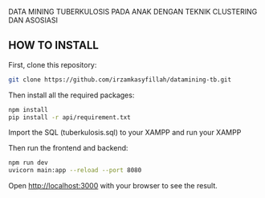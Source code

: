 DATA MINING TUBERKULOSIS PADA ANAK DENGAN TEKNIK CLUSTERING DAN ASOSIASI

## HOW TO INSTALL

First, clone this repository:

```bash
git clone https://github.com/irzamkasyfillah/datamining-tb.git
```

Then install all the required packages:

```bash
npm install
pip install -r api/requirement.txt
```

Import the SQL (tuberkulosis.sql) to your XAMPP and run your XAMPP

Then run the frontend and backend:

```bash
npm run dev
uvicorn main:app --reload --port 8080
```

Open [http://localhost:3000](http://localhost:3000) with your browser to see the result.
